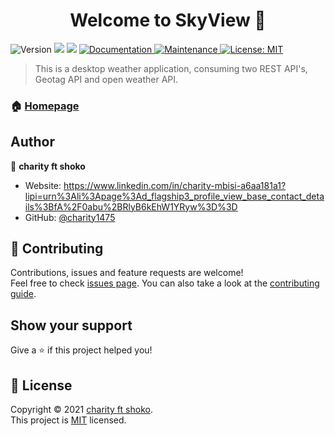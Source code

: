 <h1 align="center">Welcome to SkyView 👋</h1>
<p>
  <img alt="Version" src="https://img.shields.io/badge/version-1.0.0-blue.svg?cacheSeconds=2592000" />
  <img src="https://img.shields.io/badge/npm-%3E%3D5.5.0-blue.svg" />
  <img src="https://img.shields.io/badge/node-%3E%3D9.3.0-blue.svg" />
  <a href="https://github.com/kefranabg/readme-md-generator#readme" target="_blank">
    <img alt="Documentation" src="https://img.shields.io/badge/documentation-yes-brightgreen.svg" />
  </a>
  <a href="https://github.com/kefranabg/readme-md-generator/graphs/commit-activity" target="_blank">
    <img alt="Maintenance" src="https://img.shields.io/badge/Maintained%3F-yes-green.svg" />
  </a>
  <a href="https://github.com/kefranabg/readme-md-generator/blob/master/LICENSE" target="_blank">
    <img alt="License: MIT" src="https://img.shields.io/github/license/charity1475/SkyView" />
  </a>
</p>

> This is a desktop weather application, consuming two REST API's, Geotag API and open weather API. 

### 🏠 [Homepage](https://github.com/kefranabg/readme-md-generator#readme)


## Author

👤 **charity ft shoko**

* Website: https://www.linkedin.com/in/charity-mbisi-a6aa181a1?lipi=urn%3Ali%3Apage%3Ad_flagship3_profile_view_base_contact_details%3BfA%2F0abu%2BRlyB6kEhW1YRyw%3D%3D
* GitHub: [@charity1475](https://github.com/charity1475)

## 🤝 Contributing

Contributions, issues and feature requests are welcome!<br />Feel free to check [issues page](https://github.com/kefranabg/readme-md-generator/issues). You can also take a look at the [contributing guide](https://github.com/kefranabg/readme-md-generator/blob/master/CONTRIBUTING.md).

## Show your support

Give a ⭐️ if this project helped you!

## 📝 License

Copyright © 2021 [charity ft shoko](https://github.com/charity1475).<br />
This project is [MIT](https://github.com/kefranabg/readme-md-generator/blob/master/LICENSE) licensed.
